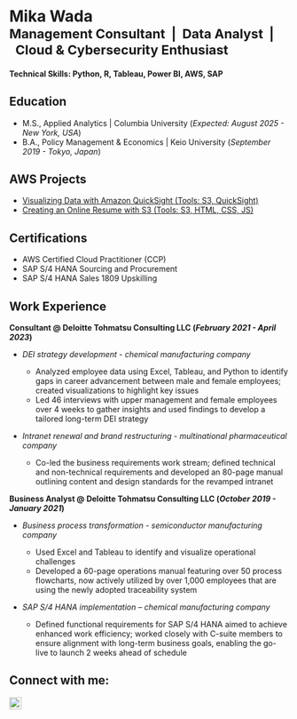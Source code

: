 # Mika Wada  </br><sub>Management Consultant&nbsp;&nbsp;|&nbsp;&nbsp;Data Analyst&nbsp;&nbsp;|&nbsp;&nbsp;Cloud & Cybersecurity Enthusiast</sub>

#### Technical Skills: Python, R, Tableau, Power BI, AWS, SAP

## Education						       		
- M.S., Applied Analytics	| Columbia University (_Expected: August 2025 - New York, USA_)	 			        		
- B.A., Policy Management & Economics | Keio University (_September 2019 - Tokyo, Japan_)

## AWS Projects
- [Visualizing Data with Amazon QuickSight (Tools: S3, QuickSight)](https://github.com/mikawada/analytics-quicksight)
- [Creating an Online Resume with S3 (Tools: S3, HTML, CSS, JS)](link)

## Certifications
- AWS Certified Cloud Practitioner (CCP)
- SAP S/4 HANA Sourcing and Procurement
- SAP S/4 HANA Sales 1809 Upskilling

## Work Experience
**Consultant @ Deloitte Tohmatsu Consulting LLC (_February 2021 - April 2023_)**
- _DEI strategy development - chemical manufacturing company_
  - Analyzed employee data using Excel, Tableau, and Python to identify gaps in career advancement between male and female employees; created visualizations to highlight key issues
  - Led 46 interviews with upper management and female employees over 4 weeks to gather insights and used findings to develop a tailored long-term DEI strategy
 
- _Intranet renewal and brand restructuring - multinational pharmaceutical company_
  - Co-led the business requirements work stream; defined technical and non-technical requirements and developed an 80-page manual outlining content and design standards for the revamped intranet
    
**Business Analyst @ Deloitte Tohmatsu Consulting LLC (_October 2019 - January 2021_)**
- _Business process transformation - semiconductor manufacturing company_
  - Used Excel and Tableau to identify and visualize operational challenges
  - Developed a 60-page operations manual featuring over 50 process flowcharts, now actively utilized by over 1,000 employees that are using the newly adopted traceability system
 
- _SAP S/4 HANA implementation – chemical manufacturing company_
  - Defined functional requirements for SAP S/4 HANA aimed to achieve enhanced work efficiency; worked closely with C-suite members to ensure alignment with long-term business goals, enabling the go-live to launch 2 weeks ahead of schedule

## Connect with me:

[<img align="left" alt="JoshMadakor | LinkedIn" width="22px" src="https://cdn.jsdelivr.net/npm/simple-icons@v3/icons/linkedin.svg" />][linkedin]

[linkedin]: https://www.linkedin.com/in/mika-tina-wada/
